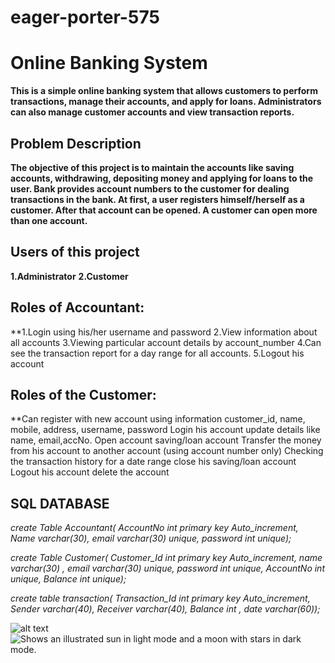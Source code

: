 # eager-porter-575


# Online Banking System
**This is a simple online banking system that allows customers to perform transactions, manage their accounts, and apply for loans. Administrators can also manage customer accounts and view transaction reports.**

## Problem Description
**The objective of this project is to maintain the accounts like saving accounts, withdrawing, depositing money and applying for loans to the user. Bank provides account numbers to the customer for dealing transactions in the bank. At first, a user registers himself/herself as a customer. After that account can be opened. A customer can open more than one account.**

## Users of this project
**1.Administrator**
**2.Customer**

## Roles of Accountant:
**1.Login using his/her username and password
2.View information about all accounts
3.Viewing particular account details by account_number
4.Can see the transaction report for a day range for all accounts.
5.Logout his account

## Roles of the Customer:
**Can register with new account using information customer_id, name, mobile, address, username, password
Login his account
update details like name, email,accNo.
Open account saving/loan account
Transfer the money from his account to another account (using account number only)
Checking the transaction history for a date range
close his saving/loan account
Logout his account
delete the account




## SQL DATABASE

*create Table Accountant(
AccountNo int primary key Auto_increment,
Name varchar(30),
email varchar(30) unique, 
password int unique);*

*create Table Customer(
Customer_Id int primary key Auto_increment, 
name varchar(30) ,
email varchar(30) unique,
password int unique,
AccountNo int unique,
Balance int unique);*

*create table transaction(
Transaction_Id int primary key Auto_increment,
Sender varchar(40), 
Receiver varchar(40),
Balance int ,
date varchar(60));*


![alt text](br/ER.png "ER_Diagram")
<picture>
  <source media="(prefers-color-scheme: dark)" srcset="https://github.com/Monazir7866/eager-porter-575/blob/main/b2/ER.png">
  <source media="(prefers-color-scheme: light)" srcset="https://github.com/Monazir7866/eager-porter-575/blob/main/b2/ER.png">
  <img alt="Shows an illustrated sun in light mode and a moon with stars in dark mode." src="https://user-images.githubusercontent.com/25423296/163456779-a8556205-d0a5-45e2-ac17-42d089e3c3f8.png">
</picture>

